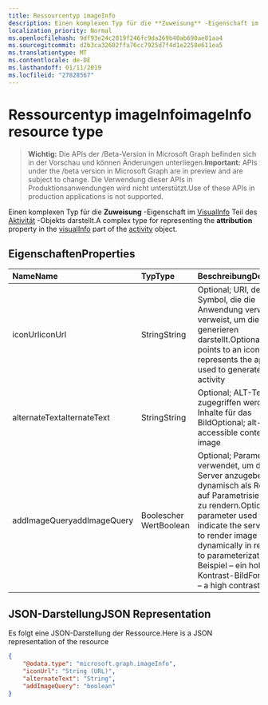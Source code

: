 ```yaml
---
title: Ressourcentyp imageInfo
description: Einen komplexen Typ für die **Zuweisung** -Eigenschaft im VisualInfo Teil des Aktivität-Objekts darstellt.
localization_priority: Normal
ms.openlocfilehash: 9df93e24c2019f246fc9da269b40ab690ae81aa4
ms.sourcegitcommit: d2b3ca32602ffa76cc7925d7f4d1e2258e611ea5
ms.translationtype: MT
ms.contentlocale: de-DE
ms.lasthandoff: 01/11/2019
ms.locfileid: "27828567"
---
```

# <a name="imageinfo-resource-type"></a><span data-ttu-id="c7350-103">Ressourcentyp imageInfo</span><span class="sxs-lookup"><span data-stu-id="c7350-103">imageInfo resource type</span></span>

> <span data-ttu-id="c7350-104">**Wichtig:** Die APIs der /Beta-Version in Microsoft Graph befinden sich in der Vorschau und können Änderungen unterliegen.</span><span class="sxs-lookup"><span data-stu-id="c7350-104">**Important:** APIs under the /beta version in Microsoft Graph are in preview and are subject to change.</span></span> <span data-ttu-id="c7350-105">Die Verwendung dieser APIs in Produktionsanwendungen wird nicht unterstützt.</span><span class="sxs-lookup"><span data-stu-id="c7350-105">Use of these APIs in production applications is not supported.</span></span>

<span data-ttu-id="c7350-106">Einen komplexen Typ für die **Zuweisung** -Eigenschaft im [VisualInfo](../resources/projectrome-visualinfo.md) Teil des [Aktivität](../resources/projectrome-activity.md) -Objekts darstellt.</span><span class="sxs-lookup"><span data-stu-id="c7350-106">A complex type for representing the **attribution** property in the [visualInfo](../resources/projectrome-visualinfo.md) part of the [activity](../resources/projectrome-activity.md) object.</span></span>

## <a name="properties"></a><span data-ttu-id="c7350-107">Eigenschaften</span><span class="sxs-lookup"><span data-stu-id="c7350-107">Properties</span></span>

|<span data-ttu-id="c7350-108">Name</span><span class="sxs-lookup"><span data-stu-id="c7350-108">Name</span></span> | <span data-ttu-id="c7350-109">Typ</span><span class="sxs-lookup"><span data-stu-id="c7350-109">Type</span></span> | <span data-ttu-id="c7350-110">Beschreibung</span><span class="sxs-lookup"><span data-stu-id="c7350-110">Description</span></span>|
|:----|:-----|:-----------|
|<span data-ttu-id="c7350-111">iconUrl</span><span class="sxs-lookup"><span data-stu-id="c7350-111">iconUrl</span></span> | <span data-ttu-id="c7350-112">String</span><span class="sxs-lookup"><span data-stu-id="c7350-112">String</span></span> | <span data-ttu-id="c7350-113">Optional; URI, der auf ein Symbol, die die Anwendung verwendet verweist, um die Aktivität generieren darstellt.</span><span class="sxs-lookup"><span data-stu-id="c7350-113">Optional; URI that points to an icon which represents the application used to generate the activity</span></span>|
|<span data-ttu-id="c7350-114">alternateText</span><span class="sxs-lookup"><span data-stu-id="c7350-114">alternateText</span></span> | <span data-ttu-id="c7350-115">String</span><span class="sxs-lookup"><span data-stu-id="c7350-115">String</span></span> | <span data-ttu-id="c7350-116">Optional; ALT-Text zugegriffen werden Inhalte für das Bild</span><span class="sxs-lookup"><span data-stu-id="c7350-116">Optional; alt-text accessible content for the image</span></span>|
|<span data-ttu-id="c7350-117">addImageQuery</span><span class="sxs-lookup"><span data-stu-id="c7350-117">addImageQuery</span></span> | <span data-ttu-id="c7350-118">Boolescher Wert</span><span class="sxs-lookup"><span data-stu-id="c7350-118">Boolean</span></span> | <span data-ttu-id="c7350-119">Optional; Parameter verwendet, um den Server anzugeben kann dynamisch als Reaktion auf Parametrisierung Bild zu rendern.</span><span class="sxs-lookup"><span data-stu-id="c7350-119">Optional; parameter used to indicate the server is able to render image dynamically in response to parameterization.</span></span> <span data-ttu-id="c7350-120">Beispiel – ein hoher Kontrast-Bild</span><span class="sxs-lookup"><span data-stu-id="c7350-120">For example – a high contrast image</span></span>|

## <a name="json-representation"></a><span data-ttu-id="c7350-121">JSON-Darstellung</span><span class="sxs-lookup"><span data-stu-id="c7350-121">JSON Representation</span></span>

<span data-ttu-id="c7350-122">Es folgt eine JSON-Darstellung der Ressource.</span><span class="sxs-lookup"><span data-stu-id="c7350-122">Here is a JSON representation of the resource</span></span>

<!-- {
  "blockType": "resource",
  "optionalProperties": [
    "iconUrl",
    "alternateText",
    "addImageQuery"
  ],
  "@odata.type": "microsoft.graph.imageInfo"
}-->

```json
{
    "@odata.type": "microsoft.graph.imageInfo",
    "iconUrl": "String (URL)",
    "alternateText": "String",
    "addImageQuery": "boolean"
}
```

<!-- uuid: 8fcb5dbc-d5aa-4681-8e31-b001d5168d79
2017-06-07 14:57:30 UTC -->
<!-- {
  "type": "#page.annotation",
  "description": "imageinfo resource",
  "keywords": "",
  "section": "documentation",
  "tocPath": ""
}-->
